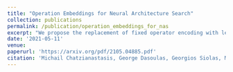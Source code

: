 ```yaml
---
title: "Operation Embeddings for Neural Architecture Search"
collection: publications
permalink: /publication/operation_embeddings_for_nas
excerpt: "We propose the replacement of fixed operator encoding with learnable representations in the optimization process. [Read More](https://michailchatzianastasis.github.io/publication/operation_embeddings_for_nas) "
date: '2021-05-11'
venue: 
paperurl: 'https://arxiv.org/pdf/2105.04885.pdf'
citation: 'Michail Chatzianastasis, George Dasoulas, Georgios Siolas, Michalis Vazirgiannis'
---
```




